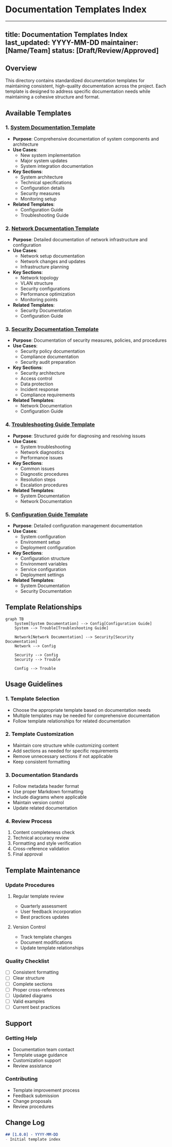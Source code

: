 # Documentation Templates Index

---
title: Documentation Templates Index
last_updated: YYYY-MM-DD
maintainer: [Name/Team]
status: [Draft/Review/Approved]
---

## Overview

This directory contains standardized documentation templates for maintaining consistent, high-quality documentation across the project. Each template is designed to address specific documentation needs while maintaining a cohesive structure and format.

## Available Templates

### 1. [System Documentation Template](./system-documentation-template.md)
- **Purpose**: Comprehensive documentation of system components and architecture
- **Use Cases**:
  - New system implementation
  - Major system updates
  - System integration documentation
- **Key Sections**:
  - System architecture
  - Technical specifications
  - Configuration details
  - Security measures
  - Monitoring setup
- **Related Templates**:
  - Configuration Guide
  - Troubleshooting Guide

### 2. [Network Documentation Template](./network-documentation-template.md)
- **Purpose**: Detailed documentation of network infrastructure and configuration
- **Use Cases**:
  - Network setup documentation
  - Network changes and updates
  - Infrastructure planning
- **Key Sections**:
  - Network topology
  - VLAN structure
  - Security configurations
  - Performance optimization
  - Monitoring points
- **Related Templates**:
  - Security Documentation
  - Configuration Guide

### 3. [Security Documentation Template](./security-documentation-template.md)
- **Purpose**: Documentation of security measures, policies, and procedures
- **Use Cases**:
  - Security policy documentation
  - Compliance documentation
  - Security audit preparation
- **Key Sections**:
  - Security architecture
  - Access control
  - Data protection
  - Incident response
  - Compliance requirements
- **Related Templates**:
  - Network Documentation
  - Configuration Guide

### 4. [Troubleshooting Guide Template](./troubleshooting-guide-template.md)
- **Purpose**: Structured guide for diagnosing and resolving issues
- **Use Cases**:
  - System troubleshooting
  - Network diagnostics
  - Performance issues
- **Key Sections**:
  - Common issues
  - Diagnostic procedures
  - Resolution steps
  - Escalation procedures
- **Related Templates**:
  - System Documentation
  - Network Documentation

### 5. [Configuration Guide Template](./configuration-guide-template.md)
- **Purpose**: Detailed configuration management documentation
- **Use Cases**:
  - System configuration
  - Environment setup
  - Deployment configuration
- **Key Sections**:
  - Configuration structure
  - Environment variables
  - Service configuration
  - Deployment settings
- **Related Templates**:
  - System Documentation
  - Security Documentation

## Template Relationships

```mermaid
graph TB
    System[System Documentation] --> Config[Configuration Guide]
    System --> Trouble[Troubleshooting Guide]

    Network[Network Documentation] --> Security[Security Documentation]
    Network --> Config

    Security --> Config
    Security --> Trouble

    Config --> Trouble
```

## Usage Guidelines

### 1. Template Selection
- Choose the appropriate template based on documentation needs
- Multiple templates may be needed for comprehensive documentation
- Follow template relationships for related documentation

### 2. Template Customization
- Maintain core structure while customizing content
- Add sections as needed for specific requirements
- Remove unnecessary sections if not applicable
- Keep consistent formatting

### 3. Documentation Standards
- Follow metadata header format
- Use proper Markdown formatting
- Include diagrams where applicable
- Maintain version control
- Update related documentation

### 4. Review Process
1. Content completeness check
2. Technical accuracy review
3. Formatting and style verification
4. Cross-reference validation
5. Final approval

## Template Maintenance

### Update Procedures
1. Regular template review
   - Quarterly assessment
   - User feedback incorporation
   - Best practices updates

2. Version Control
   - Track template changes
   - Document modifications
   - Update template relationships

### Quality Checklist
- [ ] Consistent formatting
- [ ] Clear structure
- [ ] Complete sections
- [ ] Proper cross-references
- [ ] Updated diagrams
- [ ] Valid examples
- [ ] Current best practices

## Support

### Getting Help
- Documentation team contact
- Template usage guidance
- Customization support
- Review assistance

### Contributing
- Template improvement process
- Feedback submission
- Change proposals
- Review procedures

## Change Log
```markdown
## [1.0.0] - YYYY-MM-DD
- Initial template index
```
